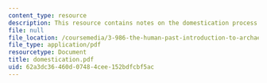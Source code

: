 ```yaml
---
content_type: resource
description: This resource contains notes on the domestication process.
file: null
file_location: /coursemedia/3-986-the-human-past-introduction-to-archaeology-fall-2006/62a3dc36460d07484cee152bdfcbf5ac_domestication.pdf
file_type: application/pdf
resourcetype: Document
title: domestication.pdf
uid: 62a3dc36-460d-0748-4cee-152bdfcbf5ac
---
```

